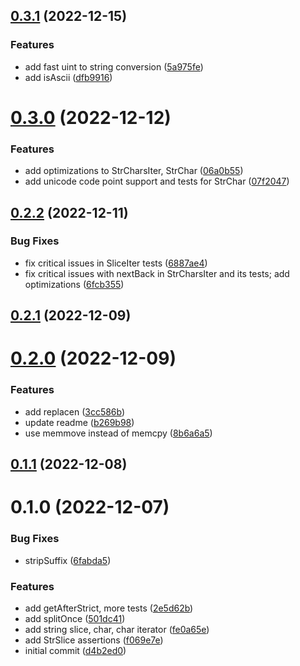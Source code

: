 ## [0.3.1](https://github.com/dk1a/solidity-stringutils/compare/v0.3.0...v0.3.1) (2022-12-15)


### Features

* add fast uint to string conversion ([5a975fe](https://github.com/dk1a/solidity-stringutils/commit/5a975fe509ad6e5cac5f07590f28faf6b2ca65e5))
* add isAscii ([dfb9916](https://github.com/dk1a/solidity-stringutils/commit/dfb9916b4477e34c382016f2b977f24389812685))



# [0.3.0](https://github.com/dk1a/solidity-stringutils/compare/v0.2.2...v0.3.0) (2022-12-12)


### Features

* add optimizations to StrCharsIter, StrChar ([06a0b55](https://github.com/dk1a/solidity-stringutils/commit/06a0b55171af1e0d31e86327f4be6dafe2a6e6fc))
* add unicode code point support and tests for StrChar ([07f2047](https://github.com/dk1a/solidity-stringutils/commit/07f2047962992ef18712103d8ac08bd856213cb0))



## [0.2.2](https://github.com/dk1a/solidity-stringutils/compare/v0.2.1...v0.2.2) (2022-12-11)


### Bug Fixes

* fix critical issues in SliceIter tests ([6887ae4](https://github.com/dk1a/solidity-stringutils/commit/6887ae48ceb59c789930f748d35432954f1453c0))
* fix critical issues with nextBack in StrCharsIter and its tests; add optimizations ([6fcb355](https://github.com/dk1a/solidity-stringutils/commit/6fcb355baef25ac11a54097a20313bfe7fe96ce0))



## [0.2.1](https://github.com/dk1a/solidity-stringutils/compare/v0.2.0...v0.2.1) (2022-12-09)



# [0.2.0](https://github.com/dk1a/solidity-stringutils/compare/v0.1.1...v0.2.0) (2022-12-09)


### Features

* add replacen ([3cc586b](https://github.com/dk1a/solidity-stringutils/commit/3cc586be116be77279f2004323380ea6742709fe))
* update readme ([b269b98](https://github.com/dk1a/solidity-stringutils/commit/b269b98a34eea64e3173721fc6d42af2107b9367))
* use memmove instead of memcpy ([8b6a6a5](https://github.com/dk1a/solidity-stringutils/commit/8b6a6a5dd009cf4e16ce8a42a4470678e4018454))



## [0.1.1](https://github.com/dk1a/solidity-stringutils/compare/v0.1.0...v0.1.1) (2022-12-08)



# 0.1.0 (2022-12-07)


### Bug Fixes

* stripSuffix ([6fabda5](https://github.com/dk1a/solidity-stringutils/commit/6fabda5d7abe1617dc278304b831f1d173ae2218))


### Features

* add getAfterStrict, more tests ([2e5d62b](https://github.com/dk1a/solidity-stringutils/commit/2e5d62b87d3a889229b424f899256d827d268936))
* add splitOnce ([501dc41](https://github.com/dk1a/solidity-stringutils/commit/501dc41807f33671ce87607b63d3ea66be560802))
* add string slice, char, char iterator ([fe0a65e](https://github.com/dk1a/solidity-stringutils/commit/fe0a65e24bcbc87bf77c00ea8e1df3258d89d0b0))
* add StrSlice assertions ([f069e7e](https://github.com/dk1a/solidity-stringutils/commit/f069e7e964596c9fc269bfee6dfe83104f3d01d1))
* initial commit ([d4b2ed0](https://github.com/dk1a/solidity-stringutils/commit/d4b2ed0d63167bf98a4476b68f36fa00a0268b4f))



